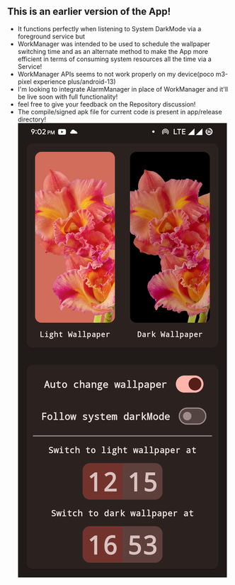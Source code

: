 ## This is an earlier version of the App!
- It functions perfectly when listening to System DarkMode via a foreground service but
- WorkManager was intended to be used to schedule the wallpaper switching time and as an alternate method to make the App more efficient in terms of 
consuming system resources all the time via a Service!
- WorkManager APIs seems to not work properly on my device(poco m3-pixel experience plus/android-13)
- I'm looking to integrate AlarmManager in place of WorkManager and it'll be live soon with full functionality!
- feel free to give your feedback on the Repository discussion!
- The compile/signed apk file for current code is present in app/release directory!
![ScreenShot](/AutoWallSwitch.png)
